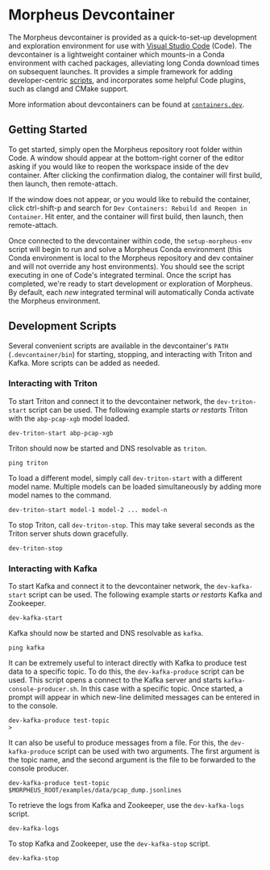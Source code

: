 <!--
SPDX-FileCopyrightText: Copyright (c) 2022-2025, NVIDIA CORPORATION & AFFILIATES. All rights reserved.
SPDX-License-Identifier: Apache-2.0

Licensed under the Apache License, Version 2.0 (the "License");
you may not use this file except in compliance with the License.
You may obtain a copy of the License at

http://www.apache.org/licenses/LICENSE-2.0

Unless required by applicable law or agreed to in writing, software
distributed under the License is distributed on an "AS IS" BASIS,
WITHOUT WARRANTIES OR CONDITIONS OF ANY KIND, either express or implied.
See the License for the specific language governing permissions and
limitations under the License.
-->

# Morpheus Devcontainer

The Morpheus devcontainer is provided as a quick-to-set-up development and exploration environment for use with [Visual Studio Code](https://code.visualstudio.com) (Code). The devcontainer is a lightweight container which mounts-in a Conda environment with cached packages, alleviating long Conda download times on subsequent launches. It provides a simple framework for adding developer-centric [scripts](#development-scripts), and incorporates some helpful Code plugins, such as clangd and CMake support.

More information about devcontainers can be found at [`containers.dev`](https://containers.dev/).

## Getting Started

To get started, simply open the Morpheus repository root folder within Code. A window should appear at the bottom-right corner of the editor asking if you would like to reopen the workspace inside of the dev container. After clicking the confirmation dialog, the container will first build, then launch, then remote-attach.

If the window does not appear, or you would like to rebuild the container, click ctrl-shift-p and search for `Dev Containers: Rebuild and Reopen in Container`. Hit enter, and the container will first build, then launch, then remote-attach.

Once connected to the devcontainer within code, the `setup-morpheus-env` script will begin to run and solve a Morpheus Conda environment (this Conda environment is local to the Morpheus repository and dev container and will not override any host environments). You should see the script executing in one of Code's integrated terminal. Once the script has completed, we're ready to start development or exploration of Morpheus. By default, each _new_ integrated terminal will automatically Conda activate the Morpheus environment.

## Development Scripts
Several convenient scripts are available in the devcontainer's `PATH` (`.devcontainer/bin`) for starting, stopping, and interacting with Triton and Kafka. More scripts can be added as needed.

### Interacting with Triton
To start Triton and connect it to the devcontainer network, the `dev-triton-start` script can be used. The following example starts _or restarts_ Triton with the `abp-pcap-xgb` model loaded.
```
dev-triton-start abp-pcap-xgb
```
Triton should now be started and DNS resolvable as `triton`.
```
ping triton
```
To load a different model, simply call `dev-triton-start` with a different model name. Multiple models can be loaded simultaneously by adding more model names to the command.
```
dev-triton-start model-1 model-2 ... model-n
```
To stop Triton, call `dev-triton-stop`. This may take several seconds as the Triton server shuts down gracefully.
```
dev-triton-stop
```
### Interacting with Kafka
To start Kafka and connect it to the devcontainer network, the `dev-kafka-start` script can be used. The following example starts _or restarts_ Kafka and Zookeeper.
```
dev-kafka-start
```
Kafka should now be started and DNS resolvable as `kafka`.
```
ping kafka
```
It can be extremely useful to interact directly with Kafka to produce test data to a specific topic. To do this, the `dev-kafka-produce` script can be used. This script opens a connect to the Kafka server and starts `kafka-console-producer.sh`. In this case with a specific topic. Once started, a prompt will appear in which new-line delimited messages can be entered in to the console.
```
dev-kafka-produce test-topic
>
```
It can also be useful to produce messages from a file. For this, the `dev-kafka-produce` script can be used with two arguments. The first argument is the topic name, and the second argument is the file to be forwarded to the console producer.
```
dev-kafka-produce test-topic $MORPHEUS_ROOT/examples/data/pcap_dump.jsonlines
```
To retrieve the logs from Kafka and Zookeeper, use the `dev-kafka-logs` script.
```
dev-kafka-logs
```
To stop Kafka and Zookeeper, use the `dev-kafka-stop` script.
```
dev-kafka-stop
```
